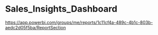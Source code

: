 # Sales_Insights_Dashboard

https://app.powerbi.com/groups/me/reports/1c11cf4a-489c-4b1c-803b-aedc2d05f5ba/ReportSection

